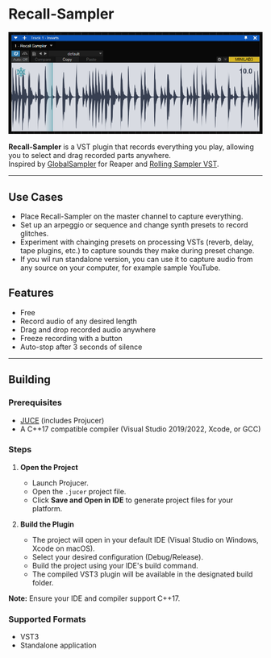 # Recall-Sampler

![screenshot](screen.png)

**Recall-Sampler** is a VST plugin that records everything you play, allowing you to select and drag recorded parts anywhere.  
Inspired by [GlobalSampler](https://www.reapertips.com/post/capture-anything-in-reaper-with-global-sampler) for Reaper and [Rolling Sampler VST](https://www.birdsthings.com/).

---
## Use Cases

- Place Recall-Sampler on the master channel to capture everything.
- Set up an arpeggio or sequence and change synth presets to record glitches.
- Experiment with chainging presets on processing VSTs (reverb, delay, tape plugins, etc.) to capture sounds they make during preset change.
- If you wil run standalone version, you can use it to capture audio from any source on your computer, for example sample YouTube.

## Features

- Free
- Record audio of any desired length
- Drag and drop recorded audio anywhere
- Freeze recording with a button
- Auto-stop after 3 seconds of silence

---

## Building

### Prerequisites

- [JUCE](https://juce.com/get-juce) (includes Projucer)
- A C++17 compatible compiler (Visual Studio 2019/2022, Xcode, or GCC)

### Steps

1. **Open the Project**
   - Launch Projucer.
   - Open the `.jucer` project file.
   - Click **Save and Open in IDE** to generate project files for your platform.

2. **Build the Plugin**
   - The project will open in your default IDE (Visual Studio on Windows, Xcode on macOS).
   - Select your desired configuration (Debug/Release).
   - Build the project using your IDE's build command.
   - The compiled VST3 plugin will be available in the designated build folder.

**Note:** Ensure your IDE and compiler support C++17.

### Supported Formats

- VST3
- Standalone application